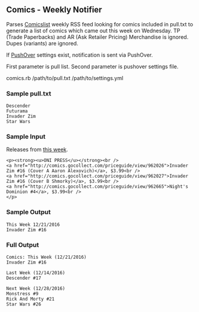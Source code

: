 ## Comics - Weekly Notifier

Parses [Comicslist](http://www.comiclist.com/index.php) weekly RSS feed looking for comics included in pull.txt to generate a list of comics which came out this week on Wednesday. TP (Trade Paperbacks) and AR (Ask Retailer Pricing) Merchandise is ignored. Dupes (variants) are ignored.

If [PushOver](https://pushover.net/) settings exist, notification is sent via PushOver.

First parameter is pull list.
Second parameter is pushover settings file.

comics.rb /path/to/pull.txt /path/to/settings.yml

### Sample pull.txt
```
Descender
Futurama
Invader Zim
Star Wars
```
### Sample Input
Releases from [this week](http://www.comiclist.com/index.php/newreleases/this-week).
```
<p><strong><u>ONI PRESS</u></strong><br />
<a href="http://comics.gocollect.com/priceguide/view/962026">Invader Zim #16 (Cover A Aaron Alexovich)</a>, $3.99<br />
<a href="http://comics.gocollect.com/priceguide/view/962027">Invader Zim #16 (Cover B Shmorky)</a>, $3.99<br />
<a href="http://comics.gocollect.com/priceguide/view/962665">Night's Dominion #4</a>, $3.99<br />
</p>
```
### Sample Output
```
This Week 12/21/2016
Invader Zim #16
```
### Full Output
```
Comics: This Week (12/21/2016)
Invader Zim #16

Last Week (12/14/2016)
Descender #17

Next Week (12/28/2016)
Monstress #9
Rick And Morty #21
Star Wars #26
```